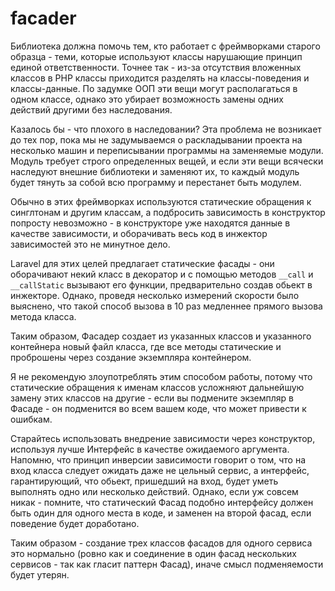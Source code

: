 # facader

Библиотека должна помочь тем, кто работает с фреймворками старого образца - теми, которые используют классы нарушающие принцип единой ответственности. Точнее так - из-за отсутствия вложенных классов в PHP классы приходится разделять на классы-поведения и классы-данные. По задумке ООП эти вещи могут располагаться в одном классе, однако это убирает возможность замены одних действий другими без наследования.

Казалось бы - что плохого в наследовании? Эта проблема не возникает до тех пор, пока мы не задумываемся о раскладывании проекта на несколько машин и переписывании программы на заменяемые модули. Модуль требует строго определенных вещей, и если эти вещи всячески наследуют внешние библиотеки и заменяют их, то каждый модуль будет тянуть за собой всю программу и перестанет быть модулем.

Обычно в этих фреймворках используются статические обращения к синглтонам и другим классам, а подбросить зависимость в конструктор попросту невозможно - в конструкторе уже находятся данные в качестве зависимости, и оборачивать весь код в инжектор зависимостей это не минутное дело.

Laravel для этих целей предлагает статические фасады - они оборачивают некий класс в декоратор и с помощью методов `__call` и `__callStatic` вызывают его функции, предварительно создав обьект в инжекторе. Однако, проведя несколько измерений скорости было выяснено, что такой способ вызова в 10 раз медленнее прямого вызова метода класса.

Таким образом, Фасадер создает из указанных классов и указанного контейнера новый файл класса, где все методы статические и проброшены через создание экземпляра контейнером.

Я не рекомендую злоупотреблять этим способом работы, потому что статические обращения к именам классов усложняют дальнейшую замену этих классов на другие - если вы подмените экземпляр в Фасаде - он подменится во всем вашем коде, что может привести к ошибкам.

Старайтесь использовать внедрение зависимости через конструктор, используя лучше Интерфейс в качестве ожидаемого аргумента. Напомню, что принцип инверсии зависимости говорит о том, что на вход класса следует ожидать даже не цельный сервис, а интерфейс, гарантирующий, что обьект, пришедший на вход, будет уметь выполнять одно или несколько действий. Однако, если уж совсем никак - помните, что статический Фасад подобно интерфейсу должен быть один для одного места в коде, и заменен на второй фасад, если поведение будет доработано.

Таким образом - создание трех классов фасадов для одного сервиса это нормально (ровно как и соединение в один фасад нескольких сервисов - так как гласит паттерн Фасад), иначе смысл подменяемости будет утерян.
